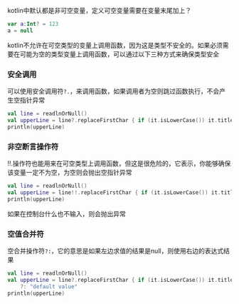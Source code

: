 kotlin中默认都是非可空变量，定义可空变量需要在变量末尾加上？
```kotlin
var a:Int? = 123  
a = null
```
kotlin不允许在可空类型的变量上调用函数，因为这是类型不安全的。如果必须需要在可能为空的类型变量上调用函数，可以通过以下三种方式来确保类型安全

### 安全调用
可以使用安全调用符`?.`，来调用函数，如果调用者为空则跳过函数执行，不会产生空指针异常
```kotlin
val line = readlnOrNull()  
val upperLine = line?.replaceFirstChar { if (it.isLowerCase()) it.titlecase(Locale.getDefault()) else it.toString() }  
println(upperLine)
```

### 非空断言操作符
!!.操作符也能用来在可空类型上调用函数，但这是很危险的，它表示，你能够确保该变量一定不为空，为空则会抛出空指针异常
```kotlin
val line = readlnOrNull()  
val upperLine = line!!.replaceFirstChar { if (it.isLowerCase()) it.titlecase(Locale.getDefault()) else it.toString() }  
println(upperLine)
```
如果在控制台什么也不输入，则会抛出异常

### 空值合并符
空合并操作符`?:`，它的意思是如果左边求值的结果是null，则使用右边的表达式结果
```kotlin
val line = readlnOrNull()  
val upperLine = line?.replaceFirstChar { if (it.isLowerCase()) it.titlecase(Locale.getDefault()) else it.toString() }  
    ?: "default value"  
println(upperLine)
```

